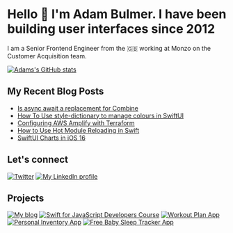 # Hello 👋 I'm Adam Bulmer. I have been building user interfaces since 2012

I am a Senior Frontend Engineer from the 🇬🇧 working at Monzo on the Customer Acquisition team.

[![Adams's GitHub stats](https://github-readme-stats.vercel.app/api?username=mintuz&count_private=true&show_icons=true&theme=highcontrast)](https://github.com/anuraghazra/github-readme-stats)

## My Recent Blog Posts

<!-- BLOG-POST-LIST:START -->
- [Is async await a replacement for Combine](https://www.swiftforjs.dev/blog/async-await-replacement-combine)
- [How To Use style-dictionary to manage colours in SwiftUI](https://www.swiftforjs.dev/blog/style-dictionary-colours-swiftui)
- [Configuring AWS Amplify with Terraform](https://mintuz.com/blog/configuring-amplify-with-terraform)
- [How to Use Hot Module Reloading in Swift](https://www.swiftforjs.dev/blog/hot-module-reloading-in-swift)
- [SwiftUI Charts in iOS 16](https://www.swiftforjs.dev/blog/swiftui-charts-wwdc-2022)
<!-- BLOG-POST-LIST:END -->

## Let's connect

[![Twitter](https://img.shields.io/badge/twitter-blue.svg?&style=for-the-badge&logo=twitter&logoColor=white)](http://twitter.com/mintuz)
[![My LinkedIn profile](https://img.shields.io/badge/linkedin-%230077B5.svg?&style=for-the-badge&logo=linkedin&logoColor=white)](https://www.linkedin.com/in/adambulmer)

## Projects

[![My blog](https://img.shields.io/badge/Personal%20Website-mintuz.com-%234c35ca)](https://mintuz.com)
[![Swift for JavaScript Developers Course](https://img.shields.io/badge/Online%20Course-swiftforjs.dev-%23DB2877)](https://swiftforjs.dev)
[![Workout Plan App](https://img.shields.io/badge/App-workoutplan.app-%234c35ca)](https://workoutplan.app)
[![Personal Inventory App](https://img.shields.io/badge/App-belongings.app-%231d71ec)](https://belongings.app)
[![Free Baby Sleep Tracker App](https://img.shields.io/badge/App-wakewise.app-%231d71ec)](https://wakewise.app)
